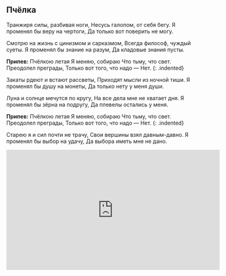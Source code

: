 ﻿---
layout: lyrics
---

## Пчёлка

Тра<span class="Em"></span>нжиря си<span class="Em7"></span>лы, раз<span class="Em6"></span>бивая но<span class="F-sharp-m6"></span>ги,
Не<span class="Em"></span>сусь га<span class="Em7"></span>лопом, от се<span class="Em6"></span>бя бе<span class="F-sharp-m6"></span>гу.
Я<span class="Em"></span> про<span class="Em7"></span>менял бы ве<span class="Em6"></span>ру на черто<span class="F-sharp-m6"></span>ги,
Да<span class="Em"></span> то<span class="Em7"></span>лько вот по<span class="Em6"></span>верить не мо<span class="F-sharp-m6"></span>гу.

Смо<span class="Em"></span>трю на жи<span class="Em7"></span>знь с цини<span class="Em6"></span>змом и сарказ<span class="F-sharp-m6"></span>мом,
Все<span class="Em"></span>гда фи<span class="Em7"></span>лософ, чуж<span class="Em6"></span>дый суе<span class="F-sharp-m6"></span>ты.
Я<span class="Em"></span> про<span class="Em7"></span>менял бы зна<span class="Em6"></span>ние на ра<span class="F-sharp-m6"></span>зум,
Да<span class="Em"></span> кла<span class="Em7"></span>довые зна<span class="Em6"></span>ния пус<span class="F-sharp-m6"></span>ты.

**Припев:**
Пчё<span class="C"></span>лкою летая
Я<span class="Am"></span> меняю, собираю
Что<span class="C"></span> тьму<span class="A"></span>, что<span class="G"></span> свет<span class="D"></span>.
Пре<span class="C"></span>одолел преграды,
То<span class="Am"></span>лько вот того, что надо —
Нет.<span class="Em"></span>
{: .indented}
 
Закаты рдеют и встают рассветы,
Приходят мысли из ночной тиши.
Я променял бы душу на монеты,
Да только нету у меня души.

Луна и солнце мечутся по кругу,
На все дела мне не хватает дня.
Я променял бы зёрна на подругу,
Да плевелы остались у меня.

**Припев:**
Пчёлкою летая
Я меняю, собираю
Что тьму, что свет.
Преодолел преграды,
Только вот того, что надо —
Нет.
{: .indented}

Старею я и сил почти не трачу,
Свои вершины взял давным-давно.
Я променял бы выбор на удачу,
Да выбора иметь мне не дано.

<div class="video-wrapper">
  <iframe width="560" height="315" src="https://www.youtube.com/embed/-US_VEag_0E" frameborder="0" allow="accelerometer; autoplay; encrypted-media; gyroscope; picture-in-picture" allowfullscreen></iframe>
</div>